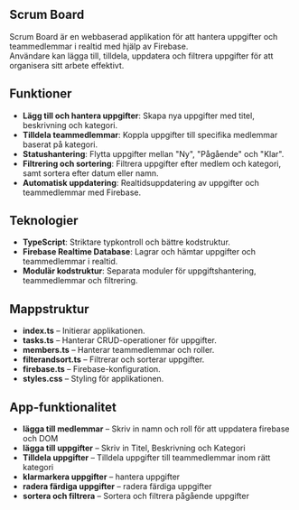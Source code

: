 ## Scrum Board

Scrum Board är en webbaserad applikation för att hantera uppgifter och teammedlemmar i realtid med hjälp av Firebase.  
Användare kan lägga till, tilldela, uppdatera och filtrera uppgifter för att organisera sitt arbete effektivt.

## Funktioner  
- **Lägg till och hantera uppgifter**: Skapa nya uppgifter med titel, beskrivning och kategori.  
- **Tilldela teammedlemmar**: Koppla uppgifter till specifika medlemmar baserat på kategori.  
- **Statushantering**: Flytta uppgifter mellan "Ny", "Pågående" och "Klar".  
- **Filtrering och sortering**: Filtrera uppgifter efter medlem och kategori, samt sortera efter datum eller namn.  
- **Automatisk uppdatering**: Realtidsuppdatering av uppgifter och teammedlemmar med Firebase.

## Teknologier  
- **TypeScript**: Striktare typkontroll och bättre kodstruktur.  
- **Firebase Realtime Database**: Lagrar och hämtar uppgifter och teammedlemmar i realtid.  
- **Modulär kodstruktur**: Separata moduler för uppgiftshantering, teammedlemmar och filtrering. 

## Mappstruktur  
- **index.ts** – Initierar applikationen.  
- **tasks.ts** – Hanterar CRUD-operationer för uppgifter.  
- **members.ts** – Hanterar teammedlemmar och roller.  
- **filterandsort.ts** – Filtrerar och sorterar uppgifter.  
- **firebase.ts** – Firebase-konfiguration.  
- **styles.css** – Styling för applikationen.  

## App-funktionalitet
- **lägga till medlemmar** – Skriv in namn och roll för att uppdatera firebase och DOM
- **lägga till uppgifter** – Skriv in Titel, Beskrivning och Kategori
- **Tilldela uppgifter** – Tilldela uppgifter till teammedlemmar inom rätt kategori  
- **klarmarkera uppgifter** – hantera uppgifter 
- **radera färdiga uppgifter** – radera färdiga uppgifter
- **sortera  och filtrera** – Sortera och filtrera pågående uppgifter
